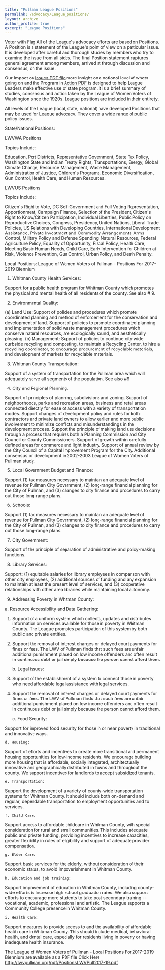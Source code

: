 ```yaml
---
title: "Pullman League Positions"
permalink: /advocacy/League_positions/
layout: archive
author_profile: true
excerpt: "League Positions"
---
```



Voter with Flag
All of the League's advocacy efforts are based on Positions. A Position is a statement of the League's point of view on a particular issue. It is developed after careful and thorough studies by members who try to examine the issue from all sides. The final Position statement captures general agreement among members, arrived at through discussion and consensus, on the issue.

Our Impact on [Issues PDF file](https://www.lwv.org/impact-issuesoffers) more insight on a national level of whats going on and the Program in [Action PDF](http://lwvpullman.org/pdf/Program%20In%20Action%202015%20-%202017.pdf) is designed to help League Leaders make effective use of state program. It is a brief summary of studies, consensus and action taken by the League of Women Voters of Washington since the 1920s. League positions are included in their entirety.

All levels of the League (local, state, national) have developed Positions that may be used for League advocacy. They cover a wide range of public policy issues.

State/National Positions:

LWVWA Positions

Topics Include:

Education, Port Districts, Representative Government, State Tax Policy, Washington State and Indian Treaty Rights, Transportations, Energy, Global Climate Change, Resource Management, Waste Management, Administration of Justice, Children's Programs, Economic Diversification, Gun Control, Health Care, and Human Resources.

LWVUS Positions

Topics Include:

Citizen's Right to Vote, DC Self-Government and Full Voting Representation, Apportionment, Campaign Finance, Selection of the President, Citizen's Right to Know/Citizen Participation, Individual Liberties, Public Policy on Reproductive Choices, Congress, Presidency, United Nations, Liberal Trade Policies, US Relations with Developing Countries, International Development Assistance, Private Investment and Commodity Arrangements, Arms Control, Military Policy and Defense Spending, Natural Resources, Federal Agriculture Policy, Equality of Opportunity, Fiscal Policy, Health Care, Meeting Basic Human Needs, Child Care, Early Intervention for Children at Risk, Violence Prevention, Gun Control, Urban Policy, and Death Penalty.


Local Positions: League of Women Voters of Pullman - Positions For 2017-2019 Biennium

1. Whitman County Health Services:

Support for a public health program for Whitman County which promotes the physical and mental health of all residents of the county. See also # 9.

2. Environmental Quality:

(a) Land Use: Support of policies and procedures which promote coordinated planning and method of enforcement for the conservation and development of land. Support of policies to promote coordinated planning and implementation of solid waste management procedures which conserve natural resources, are ecologically sound, and aesthetically pleasing. (b) Management: Support of policies to continue city-wide curbside recycling and composting, to maintain a Recycling Center, to hire a recycling coordinator, to encourage procurement of recyclable materials, and development of markets for recyclable materials.

3. Whitman County Transportation:

Support of a system of transportation for the Pullman area which will adequately serve all segments of the population. See also #9

4. City and Regional Planning:

Support of principles of planning, subdivisions and zoning. Support of neighborhoods, parks and recreation areas, business and retail areas connected directly for ease of access with a variety of transportation modes. Support changes of development policy and rules for both contractors and private land owners to allow earlier and more public involvement to minimize conflicts and misunderstandings in the development process. Support the principle of making land use decisions through a process that requires both a Planning Commission and City Council or County Commissioners. Support of growth within carefully defined areas for commerce and light industry. Support of annual review by the City Council of a Capital Improvement Program for the City. Additional consensus on development in 2002-2003 League of Women Voters of Pullman study.

5. Local Government Budget and Finance:

Support (1) tax measures necessary to maintain an adequate level of revenue for Pullman City Government, (2) long-range financial planning for the City of Pullman, and (3) changes to city finance and procedures to carry out those long-range plans.

6. Schools:

Support (1) tax measures necessary to maintain an adequate level of revenue for Pullman City Government, (2) long-range financial planning for the City of Pullman, and (3) changes to city finance and procedures to carry out those long-range plans.

7. City Government:

Support of the principle of separation of administrative and policy-making functions.

8. Library Services:

Support: (1) equitable salaries for library employees in comparison with other city employees, (2) additional sources of funding and any expansion to maintain at least the present level of services, and (3) cooperative relationships with other area libraries while maintaining local autonomy.

9. Addressing Poverty in Whitman County:

  a. Resource Accessibility and Data Gathering:

1. Support of a uniform system which collects, updates and distributes information on services available for those in poverty in Whitman County. The League promotes participation of this system by both public and private entities.

2. Support the removal of interest charges on delayed court payments for fines or fees. The LWV of Pullman finds that such fees are unfair additional punishment placed on low income offenders and often result in continuous debt or jail simply because the person cannot afford them.

    b. Legal issues:

1. Support of the establishment of a system to connect those in poverty who need affordable legal assistance with legal services.

2. Support the removal of interest charges on delayed court payments for fines or fees. The LWV of Pullman finds that such fees are unfair additional punishment placed on low income offenders and often result in continuous debt or jail simply because the person cannot afford them.

    c. Food Security:

Support for improved food security for those in or near poverty in traditional and innovative ways.

    d. Housing:

Support of efforts and incentives to create more transitional and permanent housing opportunities for low-income residents. We encourage building more housing that is affordable, socially integrated, architecturally innovative and geographically distributed in towns and throughout the county. We support incentives for landlords to accept subsidized tenants.

    e. Transportation:

Support the development of a variety of county-wide transportation systems for Whitman County. It should include both on-demand and regular, dependable transportation to employment opportunities and to services.

    f. Child Care:

Support access to affordable childcare in Whitman County, with special consideration for rural and small communities. This includes adequate public and private funding, providing incentives to increase capacities, greater flexibility in rules of eligibility and support of adequate provider compensation.

    g. Elder Care:

Support basic services for the elderly, without consideration of their economic status, to avoid impoverishment in Whitman County.

    h. Education and job training:

Support improvement of education in Whitman County, including county-wide efforts to increase high school graduation rates. We also support efforts to encourage more students to take post secondary training -- vocational, academic, professional and artistic. The League supports a Community College presence in Whitman County.

    i. Health Care:

Support measures to provide access to and the availability of affordable health care in Whitman County. This should include medical, behavioral health, and dental care, especially for residents living in poverty or having inadequate health insurance.

The League of Women Voters of Pullman - Local Positions For 2017-2019 Biennium are available as a PDF file Click Here http://lwvpullman.org/pdf/PositionsLWVPull2017-19.pdf
